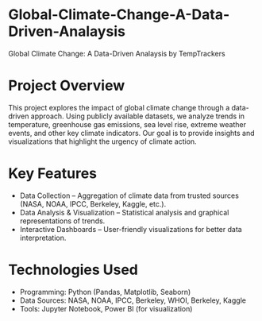 # Global-Climate-Change-A-Data-Driven-Analaysis
Global Climate Change: A Data-Driven Analaysis by TempTrackers


# Project Overview

This project explores the impact of global climate change through a data-driven approach. Using publicly available datasets, we analyze trends in temperature, greenhouse gas emissions, sea level rise, extreme weather events, and other key climate indicators. Our goal is to provide insights and visualizations that highlight the urgency of climate action.

# Key Features

- Data Collection – Aggregation of climate data from trusted sources (NASA, NOAA, IPCC, Berkeley, Kaggle, etc.).
- Data Analysis & Visualization – Statistical analysis and graphical representations of trends.
- Interactive Dashboards – User-friendly visualizations for better data interpretation.

# Technologies Used

- Programming: Python (Pandas, Matplotlib, Seaborn)
- Data Sources: NASA, NOAA, IPCC, Berkeley, WHOI, Berkeley, Kaggle
- Tools: Jupyter Notebook, Power BI (for visualization)
